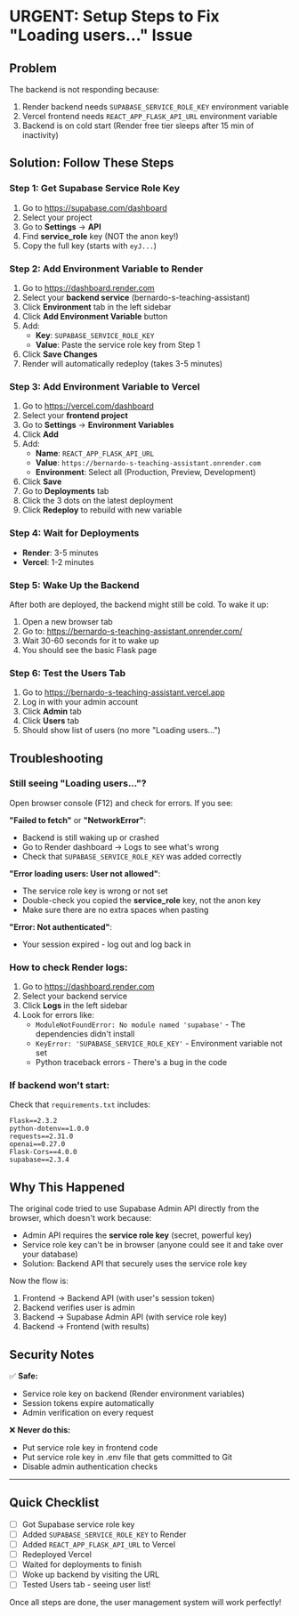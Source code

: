 # URGENT: Setup Steps to Fix "Loading users..." Issue

## Problem
The backend is not responding because:
1. Render backend needs `SUPABASE_SERVICE_ROLE_KEY` environment variable
2. Vercel frontend needs `REACT_APP_FLASK_API_URL` environment variable
3. Backend is on cold start (Render free tier sleeps after 15 min of inactivity)

## Solution: Follow These Steps

### Step 1: Get Supabase Service Role Key

1. Go to https://supabase.com/dashboard
2. Select your project
3. Go to **Settings** → **API**
4. Find **service_role** key (NOT the anon key!)
5. Copy the full key (starts with `eyJ...`)

### Step 2: Add Environment Variable to Render

1. Go to https://dashboard.render.com
2. Select your **backend service** (bernardo-s-teaching-assistant)
3. Click **Environment** tab in the left sidebar
4. Click **Add Environment Variable** button
5. Add:
   - **Key**: `SUPABASE_SERVICE_ROLE_KEY`
   - **Value**: Paste the service role key from Step 1
6. Click **Save Changes**
7. Render will automatically redeploy (takes 3-5 minutes)

### Step 3: Add Environment Variable to Vercel

1. Go to https://vercel.com/dashboard
2. Select your **frontend project**
3. Go to **Settings** → **Environment Variables**
4. Click **Add**
5. Add:
   - **Name**: `REACT_APP_FLASK_API_URL`
   - **Value**: `https://bernardo-s-teaching-assistant.onrender.com`
   - **Environment**: Select all (Production, Preview, Development)
6. Click **Save**
7. Go to **Deployments** tab
8. Click the 3 dots on the latest deployment
9. Click **Redeploy** to rebuild with new variable

### Step 4: Wait for Deployments

- **Render**: 3-5 minutes
- **Vercel**: 1-2 minutes

### Step 5: Wake Up the Backend

After both are deployed, the backend might still be cold. To wake it up:

1. Open a new browser tab
2. Go to: https://bernardo-s-teaching-assistant.onrender.com/
3. Wait 30-60 seconds for it to wake up
4. You should see the basic Flask page

### Step 6: Test the Users Tab

1. Go to https://bernardo-s-teaching-assistant.vercel.app
2. Log in with your admin account
3. Click **Admin** tab
4. Click **Users** tab
5. Should show list of users (no more "Loading users...")

## Troubleshooting

### Still seeing "Loading users..."?

Open browser console (F12) and check for errors. If you see:

**"Failed to fetch"** or **"NetworkError"**:
- Backend is still waking up or crashed
- Go to Render dashboard → Logs to see what's wrong
- Check that `SUPABASE_SERVICE_ROLE_KEY` was added correctly

**"Error loading users: User not allowed"**:
- The service role key is wrong or not set
- Double-check you copied the **service_role** key, not the anon key
- Make sure there are no extra spaces when pasting

**"Error: Not authenticated"**:
- Your session expired - log out and log back in

### How to check Render logs:

1. Go to https://dashboard.render.com
2. Select your backend service
3. Click **Logs** in the left sidebar
4. Look for errors like:
   - `ModuleNotFoundError: No module named 'supabase'` - The dependencies didn't install
   - `KeyError: 'SUPABASE_SERVICE_ROLE_KEY'` - Environment variable not set
   - Python traceback errors - There's a bug in the code

### If backend won't start:

Check that `requirements.txt` includes:
```
Flask==2.3.2
python-dotenv==1.0.0
requests==2.31.0
openai==0.27.0
Flask-Cors==4.0.0
supabase==2.3.4
```

## Why This Happened

The original code tried to use Supabase Admin API directly from the browser, which doesn't work because:
- Admin API requires the **service role key** (secret, powerful key)
- Service role key can't be in browser (anyone could see it and take over your database)
- Solution: Backend API that securely uses the service role key

Now the flow is:
1. Frontend → Backend API (with user's session token)
2. Backend verifies user is admin
3. Backend → Supabase Admin API (with service role key)
4. Backend → Frontend (with results)

## Security Notes

✅ **Safe:**
- Service role key on backend (Render environment variables)
- Session tokens expire automatically
- Admin verification on every request

❌ **Never do this:**
- Put service role key in frontend code
- Put service role key in .env file that gets committed to Git
- Disable admin authentication checks

---

## Quick Checklist

- [ ] Got Supabase service role key
- [ ] Added `SUPABASE_SERVICE_ROLE_KEY` to Render
- [ ] Added `REACT_APP_FLASK_API_URL` to Vercel
- [ ] Redeployed Vercel
- [ ] Waited for deployments to finish
- [ ] Woke up backend by visiting the URL
- [ ] Tested Users tab - seeing user list!

Once all steps are done, the user management system will work perfectly!
